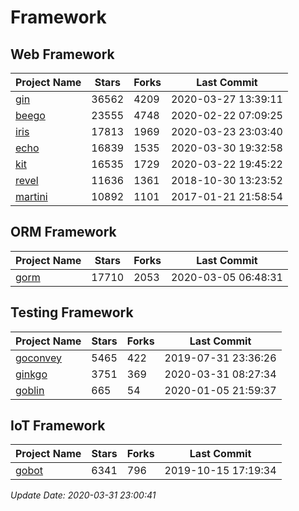 # Framework

## Web Framework

| Project Name | Stars | Forks | Last Commit |
| ------------ | ----- | ----- | ----------- |
| [gin](https://github.com/gin-gonic/gin) | 36562 | 4209 | 2020-03-27 13:39:11 |
| [beego](https://github.com/astaxie/beego) | 23555 | 4748 | 2020-02-22 07:09:25 |
| [iris](https://github.com/kataras/iris) | 17813 | 1969 | 2020-03-23 23:03:40 |
| [echo](https://github.com/labstack/echo) | 16839 | 1535 | 2020-03-30 19:32:58 |
| [kit](https://github.com/go-kit/kit) | 16535 | 1729 | 2020-03-22 19:45:22 |
| [revel](https://github.com/revel/revel) | 11636 | 1361 | 2018-10-30 13:23:52 |
| [martini](https://github.com/go-martini/martini) | 10892 | 1101 | 2017-01-21 21:58:54 |

## ORM Framework

| Project Name | Stars | Forks | Last Commit |
| ------------ | ----- | ----- | ----------- |
| [gorm](https://github.com/jinzhu/gorm) | 17710 | 2053 | 2020-03-05 06:48:31 |

## Testing Framework

| Project Name | Stars | Forks | Last Commit |
| ------------ | ----- | ----- | ----------- |
| [goconvey](https://github.com/smartystreets/goconvey) | 5465 | 422 | 2019-07-31 23:36:26 |
| [ginkgo](https://github.com/onsi/ginkgo) | 3751 | 369 | 2020-03-31 08:27:34 |
| [goblin](https://github.com/franela/goblin) | 665 | 54 | 2020-01-05 21:59:37 |

## IoT Framework

| Project Name | Stars | Forks | Last Commit |
| ------------ | ----- | ----- | ----------- |
| [gobot](https://github.com/hybridgroup/gobot) | 6341 | 796 | 2019-10-15 17:19:34 |

*Update Date: 2020-03-31 23:00:41*